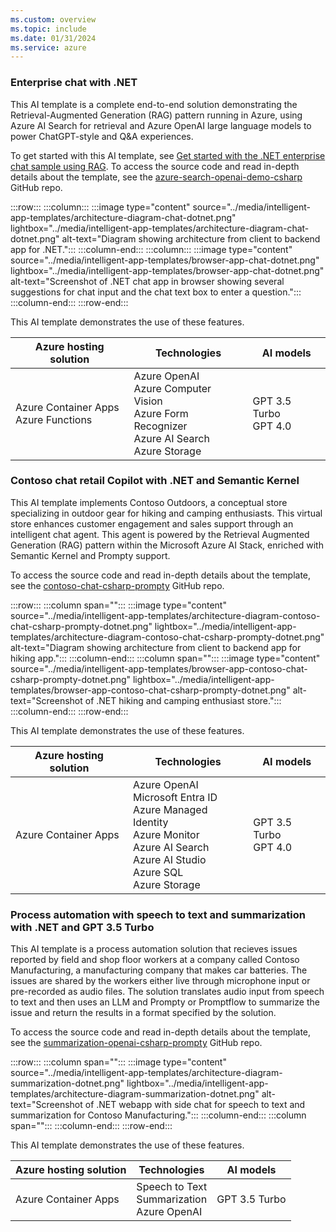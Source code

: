 ```yaml
---
ms.custom: overview
ms.topic: include
ms.date: 01/31/2024
ms.service: azure
---
```


### Enterprise chat with .NET

This AI template is a complete end-to-end solution demonstrating the Retrieval-Augmented Generation (RAG) pattern running in Azure, using Azure AI Search for retrieval and Azure OpenAI large language models to power ChatGPT-style and Q&A experiences.

To get started with this AI template, see [Get started with the .NET enterprise chat sample using RAG](/dotnet/ai/get-started-app-chat-template?toc=/azure/developer/ai/toc.json&bc=/azure/developer/ai/breadcrumb/toc.json). To access the source code and read in-depth details about the template, see the [azure-search-openai-demo-csharp](https://github.com/Azure-Samples/azure-search-openai-demo-csharp) GitHub repo.

:::row:::
   :::column:::
      :::image type="content" source="../media/intelligent-app-templates/architecture-diagram-chat-dotnet.png" lightbox="../media/intelligent-app-templates/architecture-diagram-chat-dotnet.png" alt-text="Diagram showing architecture from client to backend app for .NET.":::
   :::column-end:::
   :::column:::
      :::image type="content" source="../media/intelligent-app-templates/browser-app-chat-dotnet.png" lightbox="../media/intelligent-app-templates/browser-app-chat-dotnet.png" alt-text="Screenshot of .NET chat app in browser showing several suggestions for chat input and the chat text box to enter a question.":::
   :::column-end:::
:::row-end:::

This AI template demonstrates the use of these features.

| Azure hosting solution | Technologies | AI models |
|--|--|--|
|Azure Container Apps<br>Azure Functions|Azure OpenAI<br>Azure Computer Vision<br>Azure Form Recognizer<br>Azure AI Search<br>Azure Storage|GPT 3.5 Turbo<br>GPT 4.0|


### Contoso chat retail Copilot with .NET and Semantic Kernel

This AI template implements Contoso Outdoors, a conceptual store specializing in outdoor gear for hiking and camping enthusiasts. This virtual store enhances customer engagement and sales support through an intelligent chat agent. This agent is powered by the Retrieval Augmented Generation (RAG) pattern within the Microsoft Azure AI Stack, enriched with Semantic Kernel and Prompty support.

To access the source code and read in-depth details about the template, see the [contoso-chat-csharp-prompty](https://github.com/Azure-Samples/contoso-chat-csharp-prompty) GitHub repo.

:::row:::
   :::column span="":::
      :::image type="content" source="../media/intelligent-app-templates/architecture-diagram-contoso-chat-csharp-prompty-dotnet.png" lightbox="../media/intelligent-app-templates/architecture-diagram-contoso-chat-csharp-prompty-dotnet.png" alt-text="Diagram showing architecture from client to backend app for hiking app.":::
   :::column-end:::
   :::column span="":::
      :::image type="content" source="../media/intelligent-app-templates/browser-app-contoso-chat-csharp-prompty-dotnet.png" lightbox="../media/intelligent-app-templates/browser-app-contoso-chat-csharp-prompty-dotnet.png" alt-text="Screenshot of .NET hiking and camping enthusiast store.":::
   :::column-end:::
:::row-end:::

This AI template demonstrates the use of these features.

| Azure hosting solution | Technologies | AI models |
|--|--|--|
|Azure Container Apps<br>|Azure OpenAI<br>Microsoft Entra ID<br>Azure Managed Identity<br>Azure Monitor<br>Azure AI Search<br>Azure AI Studio<br>Azure SQL<br>Azure Storage|GPT 3.5 Turbo<br>GPT 4.0|


### Process automation with speech to text and summarization with .NET and GPT 3.5 Turbo

This AI template is a process automation solution that recieves issues reported by field and shop floor workers at a company called Contoso Manufacturing, a manufacturing company that makes car batteries. The issues are shared by the workers either live through microphone input or pre-recorded as audio files. The solution translates audio input from speech to text and then uses an LLM and Prompty or Promptflow to summarize the issue and return the results in a format specified by the solution.

To access the source code and read in-depth details about the template, see the [summarization-openai-csharp-prompty](https://github.com/Azure-Samples/summarization-openai-csharp-prompty) GitHub repo.

:::row:::
   :::column span="":::
      :::image type="content" source="../media/intelligent-app-templates/architecture-diagram-summarization-dotnet.png" lightbox="../media/intelligent-app-templates/architecture-diagram-summarization-dotnet.png" alt-text="Screenshot of .NET webapp with side chat for speech to text and summarization for Contoso Manufacturing.":::
   :::column-end:::
   :::column span="":::
   :::column-end:::
:::row-end:::

This AI template demonstrates the use of these features.

| Azure hosting solution | Technologies | AI models |
|--|--|--|
|Azure Container Apps|Speech to Text<br>Summarization<br>Azure OpenAI|GPT 3.5 Turbo|
